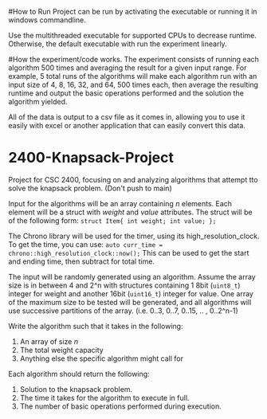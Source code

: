 #How to Run
Project can be run by activating the executable or running it in windows commandline.

Use the multithreaded executable for supported CPUs to decrease runtime. Otherwise, the
default executable with run the experiment linearly.

#How the experiment/code works.
The experiment consists of running each algorithm 500 times and averaging the result for a given input range.
For example, 5 total runs of the algorithms will make each algorithm run with an input size of 4, 8, 16, 32,
and 64, 500 times each, then average the resulting runtime and output the basic operations performed and the
solution the algorithm yielded.

All of the data is output to a csv file as it comes in, allowing you to use it easily with excel or another
application that can easily convert this data.

# 2400-Knapsack-Project
Project for CSC 2400, focusing on and analyzing algorithms that attempt tto solve the knapsack problem.
(Don't push to main)

Input for the algorithms will be an array containing _n_ elements. Each element will be a struct with _weight_ and _value_ attributes.
The struct will be of the following form:
`struct Item{
  int weight;
  int value;
};`

The Chrono library will be used for the timer, using its high_resolution_clock. To get the time, you can use:
`auto curr_time = chrono::high_resolution_clock::now();`
This can be used to get the start and ending time, then subtract for total time.

The input will be randomly generated using an algorithm. 
Assume the array size is in between 4 and 2^n with structures containing 1 8bit (`uint8_t`) integer
for weight and another 16bit (`uint16_t`) integer for value.
One array of the maximum size to be tested will be generated, and all algorithms will use successive
partitions of the array. (i.e. 0..3, 0..7, 0..15, .. , 0..2^n-1)

Write the algorithm such that it takes in the following:
1. An array of size _n_
2. The total weight capacity
3. Anything else the specific algorithm might call for

Each algorithm should return the following:
1. Solution to the knapsack problem.
2. The time it takes for the algorithm to execute in full.
3. The number of basic operations performed during execution.
